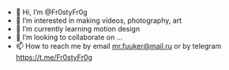 - 👋 Hi, I’m @Fr0styFr0g
- 👀 I’m interested in making videos, photography, art
- 🌱 I’m currently learning motion design
- 💞️ I’m looking to collaborate on ...
- 📫 How to reach me by email mr.fuuker@mail.ru or by telegram https://t.me/Fr0styFr0g

<!---
Fr0styFr0g/Fr0styFr0g is a ✨ special ✨ repository because its `README.md` (this file) appears on your GitHub profile.
You can click the Preview link to take a look at your changes.
--->
